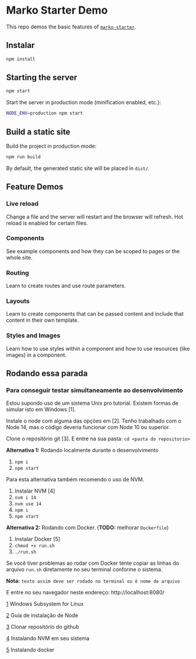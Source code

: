 # Marko Starter Demo
This repo demos the basic features of [`marko-starter`](https://github.com/marko-js/marko-starter).

## Instalar

```bash
npm install
```

## Starting the server

```bash
npm start
```

Start the server in production mode (minification enabled, etc.):

```bash
NODE_ENV=production npm start
```

## Build a static site
Build the project in production mode:

```bash
npm run build
```

By default, the generated static site will be placed in `dist/`.

## Feature Demos

### Live reload

Change a file and the server will restart and the browser will refresh.  Hot reload is enabled for certain files.

### Components

See example components and how they can be scoped to pages or the whole site.

### Routing

Learn to create routes and use route parameters.

### Layouts

Learn to create components that can be passed content and include that content in their own template.

### Styles and Images

Learn how to use styles within a component and how to use resources (like images) in a component.

## Rodando essa parada

### Para conseguir testar simultaneamente ao desenvolvimento

Estou supondo uso de um sistema Unix pro tutorial. Existem formas de simular
 isto em Windows [1].

Instale o node com alguma das opções em [2]. Tenho trabalhado com o Node 14,
mas o código deveria funcionar com Node 10 ou superior.

Clone o repositório git [3]. E entre na sua pasta:
`cd <pasta do repositorio>`

**Alternativa 1:** Rodando localmente durante o desenvolvimento

1. `npm i`
2. `npm start`

Para esta alternativa também recomendo o uso de NVM.
1. Instalar NVM [4]
2. `nvm i 14`
3. `nvm use 14`
4. `npm i`
5. `npm start`

**Alternativa 2:** Rodando com Docker. (**TODO:** melhorar `Dockerfile`)
1. Instalar Docker [5]
2. `chmod +x run.sh`
3. `./run.sh`

Se você tiver problemas ao rodar com Docker tente copiar as linhas do arquivo
`run.sh` diretamente no seu terminal conforme o sistema.

**Nota:** `texto assim deve ser rodado no terminal ou é nome de arquivo`

E entre no seu navegador neste endereço: http://localhost:8080/

[1](https://docs.microsoft.com/pt-br/windows/wsl/install-win10) Windows Subsystem for Linux

[2](https://nodejs.org/en/download/package-manager/) Guia de instalação de Node

[3](https://help.github.com/pt/enterprise/2.16/user/github/creating-cloning-and-archiving-repositories/cloning-a-repository) Clonar repositório do github

[4](https://www.treinaweb.com.br/blog/instalando-e-gerenciando-varias-versoes-do-node-js-com-nvm/) Instalando NVM em seu sistema

[5](https://docs.docker.com/get-docker/) Instalando docker
